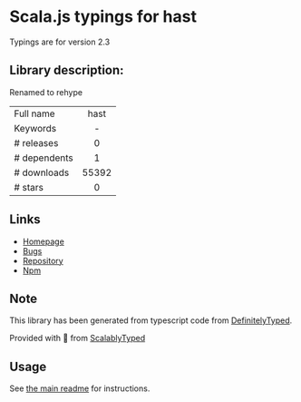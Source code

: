 
# Scala.js typings for hast

Typings are for version 2.3

## Library description:
Renamed to rehype

|                    |                 |
| ------------------ | :-------------: |
| Full name          | hast |
| Keywords           | - |
| # releases         | 0 |
| # dependents       | 1 |
| # downloads        | 55392 |
| # stars            | 0 |

## Links
- [Homepage](https://github.com/wooorm/rehype#readme)
- [Bugs](https://github.com/wooorm/rehype/issues)
- [Repository](https://github.com/wooorm/rehype)
- [Npm](https://www.npmjs.com/package/hast)
    


## Note
This library has been generated from typescript code from [DefinitelyTyped](https://definitelytyped.org).

Provided with :purple_heart: from [ScalablyTyped](https://github.com/oyvindberg/ScalablyTyped)

## Usage
See [the main readme](../../readme.md) for instructions.



